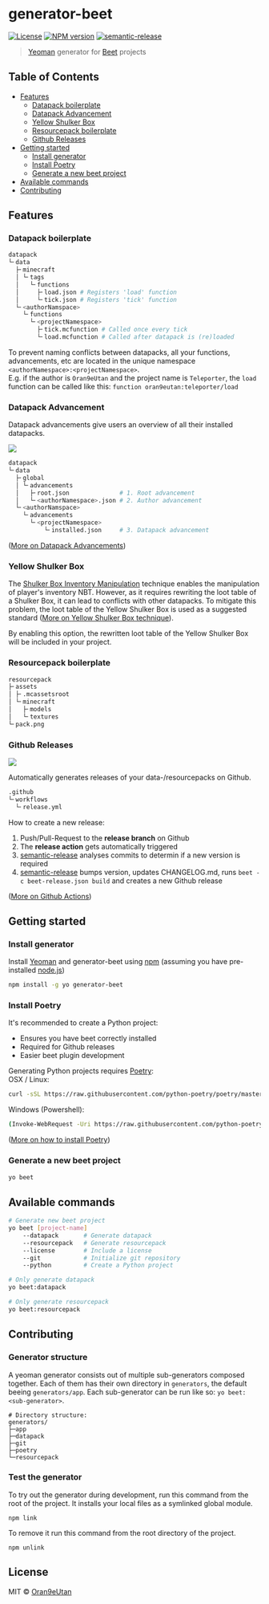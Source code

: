 # generator-beet
[![License]](https://opensource.org/licenses/MIT)
[![NPM version]][npm-url]
[![semantic-release](https://img.shields.io/badge/%20%20%F0%9F%93%A6%F0%9F%9A%80-semantic--release-e10079.svg)](https://github.com/semantic-release/semantic-release)

> [Yeoman](https://yeoman.io/) generator for [Beet](https://github.com/mcbeet/beet) projects

## Table of Contents
- [Features](#Features)
    - [Datapack boilerplate](#Datapack-boilerplate)
    - [Datapack Advancement](#Datapack-Advancement)
    - [Yellow Shulker Box](#Yellow-Shulker-Box)
    - [Resourcepack boilerplate](#Resourcepack-boilerplate)
    - [Github Releases](#Github-Releases)
- [Getting started](#Getting-started)
    - [Install generator](#Install-generator)
    - [Install Poetry](#Install-Poetry)
    - [Generate a new beet project](#Generate-a-new-beet-project)
- [Available commands](#Available-commands)
- [Contributing](#Contributing)

## Features
### Datapack boilerplate
```bash
datapack
└╴data
  ├╴minecraft
  │ └╴tags
  │   └╴functions
  │     ├╴load.json # Registers 'load' function
  │     └╴tick.json # Registers 'tick' function
  └╴<authorNamspace>
    └╴functions
      └╴<projectNamespace>
        ├╴tick.mcfunction # Called once every tick
        └╴load.mcfunction # Called after datapack is (re)loaded
```
To prevent naming conflicts between datapacks, all your functions, advancements, etc are located in the unique namespace `<authorNamespace>:<projectNamespace>`.<br>
E.g. if the author is `Oran9eUtan` and the project name is `Teleporter`, the `load` function can be called like this: `function oran9eutan:teleporter/load`

### Datapack Advancement
Datapack advancements give users an overview of all their installed datapacks.

![](https://raw.githubusercontent.com/OrangeUtan/generator-beet/main/images/demo_datapack_advancement.gif)

```bash
datapack
└╴data
  ├╴global
  │ └╴advancements
  │   ├╴root.json              # 1. Root advancement
  │   └╴<authorNamespace>.json # 2. Author advancement
  └╴<authorNamspace>
    └╴advancements
      └╴<projectNamespace>
          └╴installed.json     # 3. Datapack advancement
```
([More on Datapack Advancements](https://mc-datapacks.github.io/en/conventions/datapack_advancement.html))

### Yellow Shulker Box
The [Shulker Box Inventory Manipulation](https://mc-datapacks.github.io/en/tips/shulker_box_inventory_manipulation.html) technique enables the manipulation of player's inventory NBT. However, as it requires rewriting the loot table of a Shulker Box, it can lead to conflicts with other datapacks. To mitigate this problem, the loot table of the Yellow Shulker Box is used as a suggested standard
([More on Yellow Shulker Box technique](https://mc-datapacks.github.io/en/conventions/shulker_box_loot_table.html)).

By enabling this option, the rewritten loot table of the Yellow Shulker Box will be included in your project.

### Resourcepack boilerplate
```bash
resourcepack
├╴assets
│ ├╴.mcassetsroot
│ └╴minecraft
│   ├╴models
│   └╴textures
└╴pack.png
```

### Github Releases
![](https://raw.githubusercontent.com/OrangeUtan/generator-beet/main/images/github_release.png)

Automatically generates releases of your data-/resourcepacks on Github.

```bash
.github
└╴workflows
  └╴release.yml
```

How to create a new release:
1. Push/Pull-Request to the <b>release branch</b> on Github
2. The <b>release action</b> gets automatically triggered
3. [semantic-release](https://python-semantic-release.readthedocs.io/en/latest/) analyses commits to determin if a new version is required
4.  [semantic-release](https://python-semantic-release.readthedocs.io/en/latest/) bumps version, updates CHANGELOG.md, runs `beet -c beet-release.json build` and creates a new Github release

([More on Github Actions](https://docs.github.com/en/actions))


## Getting started
### Install generator
Install [Yeoman](http://yeoman.io) and generator-beet using [npm](https://www.npmjs.com/) (assuming you have pre-installed [node.js](https://nodejs.org/))

```bash
npm install -g yo generator-beet
```

### Install Poetry
It's recommended to create a Python project:
- Ensures you have beet correctly installed
- Required for Github releases
- Easier beet plugin development

Generating Python projects requires [Poetry](https://python-poetry.org/docs/#installation):
<br>
OSX / Linux:
```bash
curl -sSL https://raw.githubusercontent.com/python-poetry/poetry/master/get-poetry.py | python -
```
Windows (Powershell):
```bash
(Invoke-WebRequest -Uri https://raw.githubusercontent.com/python-poetry/poetry/master/get-poetry.py -UseBasicParsing).Content | python -
```
([More on how to install Poetry](https://python-poetry.org/docs/#installation))

### Generate a new beet project
```bash
yo beet
```

## Available commands
```bash
# Generate new beet project
yo beet [project-name]
    --datapack       # Generate datapack
    --resourcepack   # Generate resourcepack
    --license        # Include a license
    --git            # Initialize git repository
    --python         # Create a Python project

# Only generate datapack
yo beet:datapack

# Only generate resourcepack
yo beet:resourcepack
```

## Contributing

### Generator structure
A yeoman generator consists out of multiple sub-generators composed together. Each of them has their own directory in `generators`, the default beeing `generators/app`.
Each sub-generator can be run like so: `yo beet:<sub-generator>`.

```shell
# Directory structure:
generators/
├─app
├─datapack
├─git
├─poetry
└─resourcepack
```

### Test the generator
To try out the generator during development, run this command from the root of the project.
It installs your local files as a symlinked global module.
```shell
npm link
```
To remove it run this command from the root directory of the project.
```
npm unlink
```

## License

MIT © [Oran9eUtan](https://github.com/OrangeUtan)

[License]: https://img.shields.io/badge/License-MIT-blue.svg
[npm-url]: https://npmjs.org/package/generator-beet
[NPM version]: https://img.shields.io/npm/v/generator-beet.svg